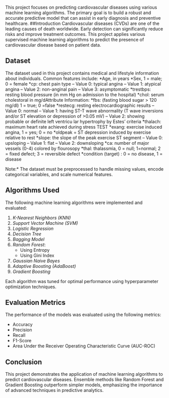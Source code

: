 This project focuses on predicting cardiovascular diseases using various machine learning algorithms. The primary goal is to build a robust and accurate predictive model that can assist in early diagnosis and preventive healthcare.
##Introduction
Cardiovascular diseases (CVDs) are one of the leading causes of death worldwide. Early detection can significantly reduce risks and improve treatment outcomes. This project applies various supervised machine learning algorithms to predict the presence of cardiovascular disease based on patient data.

## Dataset
The dataset used in this project contains medical and lifestyle information about individuals. Common features include:
*Age, in years
*Sex, 1 = male; 0 = female
*cp: chest pain type – Value 0: typical angina – Value 1: atypical angina – Value 2: non-anginal pain – Value 3: asymptomatic
*trestbps: resting blood pressure (in mm Hg on admission to the hospital)
*chol: serum cholestoral in mg/dAttribute Information:
*fbs: (fasting blood sugar > 120 mg/dl) 1 = true; 0 =false
*restecg: resting electrocardiographic results – Value 0: normal – Value 1: having ST-T wave abnormality (T wave inversions and/or ST elevation or depression of >0.05 mV) – Value 2: showing probable or definite left ventricu lar hypertrophy by Estes’ criteria
*thalach: maximum heart rate achieved during stress TEST
*exang: exercise induced angina, 1 = yes; 0 = no
*oldpeak = ST depression induced by exercise relative to rest
*slope: the slope of the peak exercise ST segment – Value 0: upsloping – Value 1: flat – Value 2: downsloping
*ca: number of major vessels (0-4) colored by flourosopy
*thal: thalassmia, 0 = null; 1=normal; 2 = fixed defect; 3 = reversible defect
*condition (target) : 0 = no disease, 1 = disease

Note:* The dataset must be preprocessed to handle missing values, encode categorical variables, and scale numerical features.

## Algorithms Used
The following machine learning algorithms were implemented and evaluated:

1. *K-Nearest Neighbors (KNN)*
2. *Support Vector Machine (SVM)*
3. *Logistic Regression*
4. *Decision Tree*
5. *Bagging Model*
6. *Random Forest*:
   - Using Entropy
   - Using Gini Index
7. *Gaussian Naive Bayes*
8. *Adaptive Boosting (AdaBoost)*
9. *Gradient Boosting*

Each algorithm was tuned for optimal performance using hyperparameter optimization techniques.

## Evaluation Metrics
The performance of the models was evaluated using the following metrics:
- Accuracy
- Precision
- Recall
- F1-Score
- Area Under the Receiver Operating Characteristic Curve (AUC-ROC)

## Conclusion
This project demonstrates the application of machine learning algorithms to predict cardiovascular diseases. Ensemble methods like Random Forest and Gradient Boosting outperform simpler models, emphasizing the importance of advanced techniques in predictive analytics.
